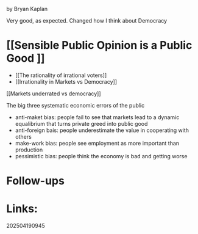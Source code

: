 by Bryan Kaplan 

Very good, as expected. Changed how I think about Democracy 

# [[Sensible Public Opinion is a Public Good ]]

- [[The rationality of irrational voters]]
- [[Irrationality in Markets vs Democracy]]




[[Markets underrated vs democracy]]




The big three systematic economic errors of the public
- anti-maket bias: people fail to see that markets lead to a dynamic equalibrium that turns private greed into public good
- anti-foreign bais: people underestimate the value in cooperating with others
- make-work bias: people see employment as more important than production
- pessimistic bias: people think the economy is bad and getting worse


# Follow-ups


# Links: 



202504190945
